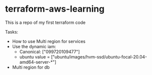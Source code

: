 # terraform-aws-learning
This is a repo of my first terraform code



Tasks:
- How to use Multi region for services
- Use the dynamic iam: 
    - Canonical: ["099720109477"]
    - ubuntu value = ["ubuntu/images/hvm-ssd/ubuntu-focal-20.04-amd64-server-*"]
- Multi region for db
